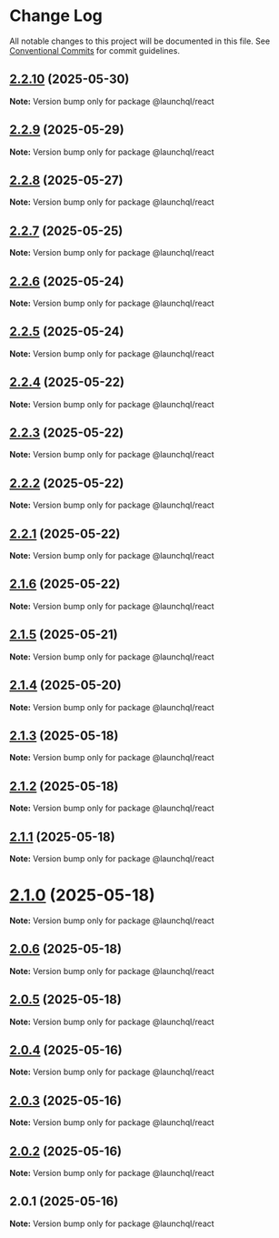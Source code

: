 # Change Log

All notable changes to this project will be documented in this file.
See [Conventional Commits](https://conventionalcommits.org) for commit guidelines.

## [2.2.10](https://github.com/launchql/launchql/compare/@launchql/react@2.2.9...@launchql/react@2.2.10) (2025-05-30)

**Note:** Version bump only for package @launchql/react





## [2.2.9](https://github.com/launchql/launchql/compare/@launchql/react@2.2.8...@launchql/react@2.2.9) (2025-05-29)

**Note:** Version bump only for package @launchql/react





## [2.2.8](https://github.com/launchql/launchql/compare/@launchql/react@2.2.7...@launchql/react@2.2.8) (2025-05-27)

**Note:** Version bump only for package @launchql/react





## [2.2.7](https://github.com/launchql/launchql/compare/@launchql/react@2.2.6...@launchql/react@2.2.7) (2025-05-25)

**Note:** Version bump only for package @launchql/react





## [2.2.6](https://github.com/launchql/launchql/compare/@launchql/react@2.2.5...@launchql/react@2.2.6) (2025-05-24)

**Note:** Version bump only for package @launchql/react





## [2.2.5](https://github.com/launchql/launchql/compare/@launchql/react@2.2.4...@launchql/react@2.2.5) (2025-05-24)

**Note:** Version bump only for package @launchql/react





## [2.2.4](https://github.com/launchql/launchql/compare/@launchql/react@2.2.3...@launchql/react@2.2.4) (2025-05-22)

**Note:** Version bump only for package @launchql/react





## [2.2.3](https://github.com/launchql/launchql/compare/@launchql/react@2.2.2...@launchql/react@2.2.3) (2025-05-22)

**Note:** Version bump only for package @launchql/react





## [2.2.2](https://github.com/launchql/launchql/compare/@launchql/react@2.2.1...@launchql/react@2.2.2) (2025-05-22)

**Note:** Version bump only for package @launchql/react





## [2.2.1](https://github.com/launchql/launchql/compare/@launchql/react@2.1.6...@launchql/react@2.2.1) (2025-05-22)

**Note:** Version bump only for package @launchql/react





## [2.1.6](https://github.com/launchql/launchql/compare/@launchql/react@2.1.5...@launchql/react@2.1.6) (2025-05-22)

**Note:** Version bump only for package @launchql/react





## [2.1.5](https://github.com/launchql/launchql/compare/@launchql/react@2.1.4...@launchql/react@2.1.5) (2025-05-21)

**Note:** Version bump only for package @launchql/react





## [2.1.4](https://github.com/launchql/launchql/compare/@launchql/react@2.1.3...@launchql/react@2.1.4) (2025-05-20)

**Note:** Version bump only for package @launchql/react





## [2.1.3](https://github.com/launchql/launchql/compare/@launchql/react@2.1.2...@launchql/react@2.1.3) (2025-05-18)

**Note:** Version bump only for package @launchql/react





## [2.1.2](https://github.com/launchql/launchql/compare/@launchql/react@2.1.1...@launchql/react@2.1.2) (2025-05-18)

**Note:** Version bump only for package @launchql/react





## [2.1.1](https://github.com/launchql/launchql/compare/@launchql/react@2.1.0...@launchql/react@2.1.1) (2025-05-18)

**Note:** Version bump only for package @launchql/react





# [2.1.0](https://github.com/launchql/launchql/compare/@launchql/react@2.0.6...@launchql/react@2.1.0) (2025-05-18)

**Note:** Version bump only for package @launchql/react





## [2.0.6](https://github.com/launchql/launchql/compare/@launchql/react@2.0.5...@launchql/react@2.0.6) (2025-05-18)

**Note:** Version bump only for package @launchql/react





## [2.0.5](https://github.com/launchql/launchql/compare/@launchql/react@2.0.4...@launchql/react@2.0.5) (2025-05-18)

**Note:** Version bump only for package @launchql/react





## [2.0.4](https://github.com/launchql/launchql/compare/@launchql/react@2.0.3...@launchql/react@2.0.4) (2025-05-16)

**Note:** Version bump only for package @launchql/react





## [2.0.3](https://github.com/launchql/launchql/compare/@launchql/react@2.0.2...@launchql/react@2.0.3) (2025-05-16)

**Note:** Version bump only for package @launchql/react





## [2.0.2](https://github.com/launchql/launchql/compare/@launchql/react@2.0.1...@launchql/react@2.0.2) (2025-05-16)

**Note:** Version bump only for package @launchql/react





## 2.0.1 (2025-05-16)

**Note:** Version bump only for package @launchql/react

